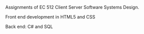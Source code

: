 Assignments of EC 512 Client Server Software Systems Design.

Front end development in HTML5 and CSS

Back end: C# and SQL

